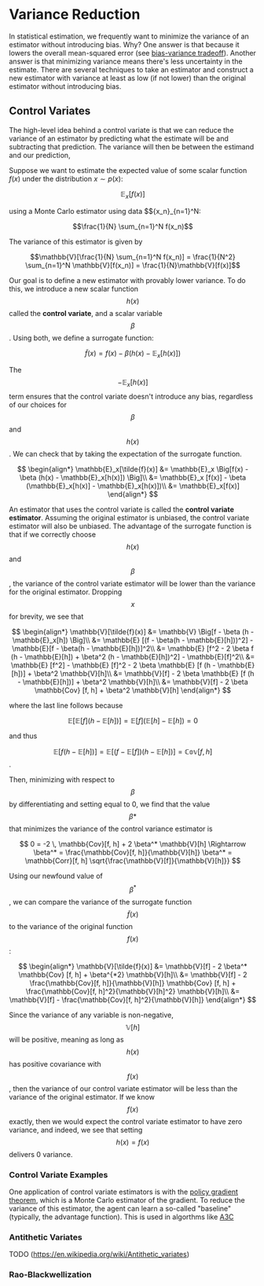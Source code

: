 # Variance Reduction

In statistical estimation, we frequently want to minimize the variance of an
estimator without introducing bias. Why? One answer is that because it lowers
the overall mean-squared error (see [bias-variance tradeoff](estimators.md#bias-variance-tradeoff)).
Another answer is that minimizing variance means there's less uncertainty in the estimate. 
There are several techniques to take an estimator and construct a new estimator 
with variance at least as low (if not lower) than the original estimator
without introducing bias.

## Control Variates

The high-level idea behind a control variate is that we can reduce the variance of
an estimator by predicting what the estimate will be and subtracting that prediction.
The variance will then be between the estimand and our prediction,


Suppose we want to estimate 
the expected value of some scalar function $f(x)$ under the distribution $x \sim p(x)$:

$$\mathbb{E}_x[f(x)]$$

using a Monte Carlo estimator using data $$\{x_n\}_{n=1}^N:

$$\frac{1}{N} \sum_{n=1}^N f(x_n)$$

The variance of this estimator is given by

$$\mathbb{V}[\frac{1}{N} \sum_{n=1}^N f(x_n)] = \frac{1}{N^2} \sum_{n=1}^N \mathbb{V}[f(x_n)] = \frac{1}{N}\mathbb{V}[f(x)]$$

Our goal is to define a new estimator with provably lower variance. To do this, we introduce
a new scalar function $$h(x)$$ called the __control variate__, and a scalar variable $$\beta$$.
Using both, we define a surrogate function:

$$\tilde{f}(x) = f(x) - \beta (h(x) - \mathbb{E}_x[h(x)])$$

The $$-\mathbb{E}_x[h(x)]$$ term ensures that the control variate
doesn't introduce any bias, regardless of our choices for $$\beta$$ and $$h(x)$$. We can check
that by taking the expectation of the surrogate function. 

$$
\begin{align*}
\mathbb{E}_x[\tilde{f}(x)]
&= \mathbb{E}_x \Big[f(x) - \beta (h(x) - \mathbb{E}_x[h(x)]) \Big]\\
&= \mathbb{E}_x [f(x)] - \beta (\mathbb{E}_x[h(x)] - \mathbb{E}_x[h(x)])\\
&= \mathbb{E}_x[f(x)]
\end{align*}
$$

An estimator that uses the control variate is called the __control variate estimator__.
Assuming the original estimator is unbiased, the control variate estimator will also be unbiased.
The advantage of the surrogate function is that if we correctly choose $$h(x)$$
and $$\beta$$, the variance of the control variate estimator will be lower than the variance 
for the original estimator. Dropping $$x$$ for brevity, we see that

$$
\begin{align*}
\mathbb{V}[\tilde{f}(x)]
&= \mathbb{V} \Big[f - \beta (h - \mathbb{E}_x[h]) \Big]\\
&= \mathbb{E} [(f - \beta(h - \mathbb{E}[h]))^2] - \mathbb{E}[f - \beta(h - \mathbb{E}[h])]^2\\
&= \mathbb{E} [f^2 - 2 \beta f (h - \mathbb{E}[h]) + \beta^2 (h - \mathbb{E}[h])^2] - \mathbb{E}[f]^2\\
&= \mathbb{E} [f^2] - \mathbb{E} [f]^2 - 2 \beta \mathbb{E} [f (h - \mathbb{E}[h])] + \beta^2 \mathbb{V}[h]\\
&= \mathbb{V}[f] - 2 \beta \mathbb{E} [f (h - \mathbb{E}[h])] + \beta^2 \mathbb{V}[h]\\
&= \mathbb{V}[f] - 2 \beta \mathbb{Cov} [f, h] + \beta^2 \mathbb{V}[h]
\end{align*}
$$

where the last line follows because

$$\mathbb{E} [\mathbb{E}[f] (h - \mathbb{E}[h])] =
\mathbb{E}[f] (\mathbb{E}[h] - \mathbb{E}[h]) = 0$$

and thus

$$\mathbb{E} [f (h - \mathbb{E}[h])] = \mathbb{E} [(f - \mathbb{E}[f]) (h - \mathbb{E}[h])] = \mathbb{Cov} [f, h]$$.


Then, minimizing with respect to $$\beta$$ by differentiating and setting equal to 0,
we find that the value $$\beta*$$ that minimizes the variance of the control variance estimator is

$$
0 = -2 \, \mathbb{Cov}[f, h] + 2 \beta^* \mathbb{V}[h] \Rightarrow \beta^* = \frac{\mathbb{Cov}[f, h]}{\mathbb{V}[h]}
\beta^* = \mathbb{Corr}[f, h] \sqrt{\frac{\mathbb{V}[f]}{\mathbb{V}[h]}}
$$

Using our newfound value of $$\beta^*$$, we can compare the variance of the surrogate
function $$\tilde{f}(x)$$ to the variance of the original function $$f(x)$$:

$$
\begin{align*}
\mathbb{V}[\tilde{f}(x)]
&= \mathbb{V}[f] - 2 \beta^* \mathbb{Cov} [f, h] + \beta^{*2} \mathbb{V}[h]\\
&= \mathbb{V}[f] - 2 \frac{\mathbb{Cov}[f, h]}{\mathbb{V}[h]} \mathbb{Cov} [f, h] + \frac{\mathbb{Cov}[f, h]^2}{\mathbb{V}[h]^2} \mathbb{V}[h]\\
&= \mathbb{V}[f] - \frac{\mathbb{Cov}[f, h]^2}{\mathbb{V}[h]}
\end{align*}
$$

Since the variance of any variable is non-negative, $$\mathbb{V}[h]$$
will be positive, meaning as long as $$h(x)$$ has positive covariance with $$f(x)$$, then the
variance of our control variate estimator will be less than the variance of the original
estimator. If we know $$f(x)$$ exactly, then we would expect the control variate estimator
to have zero variance, and indeed, we see that setting $$h(x) = f(x)$$ delivers 0 variance.

### Control Variate Examples 

One application of control variate estimators is with the 
[policy gradient theorem](../reinforcement_learning/policy_based/policy_gradient_theorem.md),
which is a Monte Carlo estimator of the gradient. To reduce the variance of this estimator,
the agent can learn a so-called "baseline" (typically, the advantage function). This
is used in algorthms like [A3C](../reinforcement_learning/actor_critic/)

### Antithetic Variates

TODO (https://en.wikipedia.org/wiki/Antithetic_variates)


### Rao-Blackwellization 